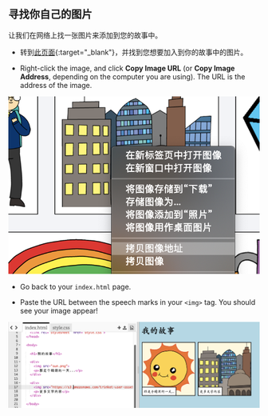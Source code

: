 ## 寻找你自己的图片

让我们在网络上找一张图片来添加到您的故事中。

+ 转到[此页面](http://jumpto.cc/html-images){:target="_blank"}，并找到您想要加入到你的故事中的图片。

+ Right-click the image, and click **Copy Image URL** (or **Copy Image Address**, depending on the computer you are using). The URL is the address of the image.

![screenshot](images/story-url.png)

+ Go back to your `index.html` page.

+ Paste the URL between the speech marks in your `<img>` tag. You should see your image appear!

![screenshot](images/story-image.png)
